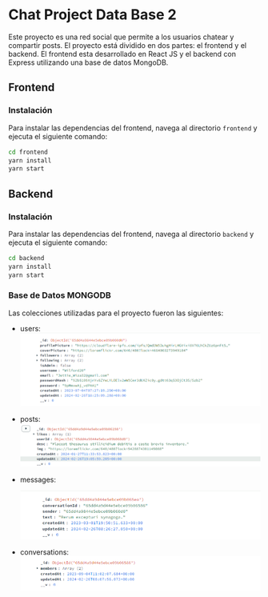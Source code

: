 # Chat Project Data Base 2

Este proyecto es una red social que permite a los usuarios chatear y compartir posts. El proyecto está dividido en dos partes: el frontend y el backend.
El frontend esta desarrollado en React JS y el backend con Express utilizando una base de datos MongoDB.

## Frontend

### Instalación

Para instalar las dependencias del frontend, navega al directorio `frontend` y ejecuta el siguiente comando:

```bash
cd frontend
yarn install
yarn start
```

## Backend

### Instalación

Para instalar las dependencias del frontend, navega al directorio `backend` y ejecuta el siguiente comando:

```bash
cd backend
yarn install
yarn start
```

### Base de Datos MONGODB

Las colecciones utilizadas para el proyecto fueron las siguientes:
- users:
  ![Descripción de la imagen](users_collection.png)
- posts:
  ![Descripción de la imagen](posts_collections.png)
- messages:
  
  ![Descripción de la imagen](messages_collection.png)
- conversations:
  ![Descripción de la imagen](conversations_collection.png)
